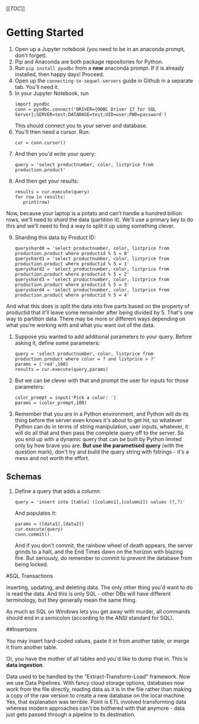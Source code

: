 [[_TOC_]]

# Getting Started

1. Open up a Jupyter notebook (you need to be in an anaconda prompt, don't forget).
1. Pip and Anaconda are both package repositories for Python.
1. Run `pip install pyodbc` from a **new** anaconda prompt. If it is already installed, then happy days! Proceed.
1. Open up the `connecting-to-sequel-servers` guide in Github in a separate tab. You'll need it.
1. In your Jupyter Notebook, run
   ```
   import pyodbc
   conn = pyodbc.connect('DRIVER={ODBC Driver 17 for SQL Server};SERVER=test;DATABASE=test;UID=user;PWD=password')
   ```
   This should connect you to your server and database.
1. You'll then need a cursor. Run:
   ```
   cur = conn.cursor()
   ```
1. And then you'd write your query:
   ```
   query = 'select productnumber, color, listprice from production.product'
   ```
1. And then get your results:
   ```
   results = cur.execute(query)
   for row in results:
      print(row)
   ```

Now, because your laptop is a potato and can't handle a hundred billion rows, we'll need to *shard* the data (partition it). We'll use a primary key to do this and we'll need to find a way to split it up using something clever.

9. Sharding this data by Product ID:
   ```
   queryshard0 = 'select productnumber, color, listprice from production.product where productid % 5 = 0'
   queryshard1 = 'select productnumber, color, listprice from production.product where productid % 5 = 1'
   queryshard2 = 'select productnumber, color, listprice from production.product where productid % 5 = 2'
   queryshard3 = 'select productnumber, color, listprice from production.product where productid % 5 = 3'
   queryshard4 = 'select productnumber, color, listprice from production.product where productid % 5 = 4'
   ```
And what this does is split the data into five parts based on the property of productid that it'll leave some remainder after being divided by 5. That's one way to partition data. There may be more or different ways depending on what you're working with and what you want out of the data.

1. Suppose you wanted to add additional parameters to your query. Before asking it, define some parameters:
   ```
   query = 'select productnumber, color, listprice from production.product where color = ? and listprice > ?'
   params = ['red',100]
   results = cur.execute(query,params)
   ```
1. But we can be clever with that and prompt the user for inputs for those parameters:
   ```
   color_prompt = input('Pick a color: ')
   params = (color_prompt,100)
   ```
1. Remember that you are in a Python environment, and Python will do its thing before the server even knows it's about to get hit, so whatever Python can do in terms of string manipulation, user inputs, whatever, it will do all that and then pass the complete query off to the server. So you end up with a dynamic query that can be built by Python limited only by how brave you are.
   **But use the parametised query** (with the question mark), don't try and build the query string with fstrings - it's a mess and not worth the effort.

## Schemas

1. Define a query that adds a column:
   ```
   query = 'insert into [table] ([column1],[column2]) values (?,?)'
   ```
   And populates it:
   ```
   params = ([data1],[data2])
   cur.execute(query)
   conn.commit()
   ```
   And if you don't commit, the rainbow wheel of death appears, the server grinds to a halt, and the End Times dawn on the horizon with blazing fire.
   But seriously, do remember to commit to prevent the database from being locked.

#SQL Transactions

Inserting, updating, and deleting data. The only other thing you'd want to do is read the data. And this is only SQL - other DBs will have different terminology, but they generally mean the same thing.

As much as SQL on Windows lets you get away with murder, all commands should end in a semicolon (according to the ANSI standard for SQL).

##Insertions

You may insert hard-coded values, paste it in from another table, or merge it from another table.

Or, you have the mother of all tables and you'd like to dump that in. This is **data ingestion**.

Data used to be handled by the "Extract-Transform-Load" framework. Now we use Data Pipelines. With fancy cloud storage options, databases now work from the file directly, reading data as it is in the file rather than making a copy of the raw version to create a new database on the local machine. Yes, that explanation was terrible. Point is ETL involved transforming data whereas modern approaches can't be bothered with that anymore - data just gets passed through a pipeline to its destination.